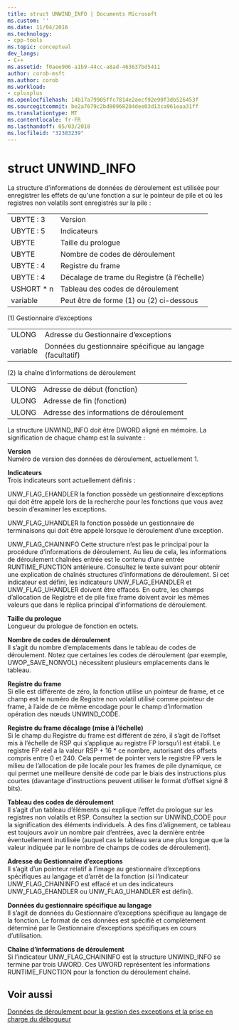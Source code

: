 ```yaml
---
title: struct UNWIND_INFO | Documents Microsoft
ms.custom: ''
ms.date: 11/04/2016
ms.technology:
- cpp-tools
ms.topic: conceptual
dev_langs:
- C++
ms.assetid: f0aee906-a1b9-44cc-a8ad-463637bd5411
author: corob-msft
ms.author: corob
ms.workload:
- cplusplus
ms.openlocfilehash: 14b17a79905ffc7814e2aecf92e90f3db526453f
ms.sourcegitcommit: be2a7679c2bd80968204dee03d13ca961eaa31ff
ms.translationtype: MT
ms.contentlocale: fr-FR
ms.lasthandoff: 05/03/2018
ms.locfileid: "32383239"
---
```

# <a name="struct-unwindinfo"></a>struct UNWIND_INFO
La structure d’informations de données de déroulement est utilisée pour enregistrer les effets de qu'une fonction a sur le pointeur de pile et où les registres non volatils sont enregistrés sur la pile :  
  
|||  
|-|-|  
|UBYTE : 3|Version|  
|UBYTE : 5|Indicateurs|  
|UBYTE|Taille du prologue|  
|UBYTE|Nombre de codes de déroulement|  
|UBYTE : 4|Registre du frame|  
|UBYTE : 4|Décalage de trame du Registre (à l’échelle)|  
|USHORT * n|Tableau des codes de déroulement|  
|variable|Peut être de forme (1) ou (2) ci-dessous|  
  
 (1) Gestionnaire d’exceptions  
  
|||  
|-|-|  
|ULONG|Adresse du Gestionnaire d’exceptions|  
|variable|Données du gestionnaire spécifique au langage (facultatif)|  
  
 (2) la chaîne d’informations de déroulement  
  
|||  
|-|-|  
|ULONG|Adresse de début (fonction)|  
|ULONG|Adresse de fin (fonction)|  
|ULONG|Adresse des informations de déroulement|  
  
 La structure UNWIND_INFO doit être DWORD aligné en mémoire. La signification de chaque champ est la suivante :  
  
 **Version**  
 Numéro de version des données de déroulement, actuellement 1.  
  
 **Indicateurs**  
 Trois indicateurs sont actuellement définis :  
  
 UNW_FLAG_EHANDLER la fonction possède un gestionnaire d’exceptions qui doit être appelé lors de la recherche pour les fonctions que vous avez besoin d’examiner les exceptions.  
  
 UNW_FLAG_UHANDLER la fonction possède un gestionnaire de terminaisons qui doit être appelé lorsque le déroulement d’une exception.  
  
 UNW_FLAG_CHAININFO Cette structure n’est pas le principal pour la procédure d’informations de déroulement. Au lieu de cela, les informations de déroulement chaînées entrée est le contenu d’une entrée RUNTIME_FUNCTION antérieure. Consultez le texte suivant pour obtenir une explication de chaînés structures d’informations de déroulement. Si cet indicateur est défini, les indicateurs UNW_FLAG_EHANDLER et UNW_FLAG_UHANDLER doivent être effacés. En outre, les champs d’allocation de Registre et de pile fixe frame doivent avoir les mêmes valeurs que dans le réplica principal d’informations de déroulement.  
  
 **Taille du prologue**  
 Longueur du prologue de fonction en octets.  
  
 **Nombre de codes de déroulement**  
 Il s’agit du nombre d’emplacements dans le tableau de codes de déroulement. Notez que certaines les codes de déroulement (par exemple, UWOP_SAVE_NONVOL) nécessitent plusieurs emplacements dans le tableau.  
  
 **Registre du frame**  
 Si elle est différente de zéro, la fonction utilise un pointeur de frame, et ce champ est le numéro de Registre non volatil utilisé comme pointeur de frame, à l’aide de ce même encodage pour le champ d’information opération des nœuds UNWIND_CODE.  
  
 **Registre du frame décalage (mise à l’échelle)**  
 Si le champ du Registre du frame est différent de zéro, il s’agit de l’offset mis à l’échelle de RSP qui s’applique au registre FP lorsqu’il est établi. Le registre FP réel a la valeur RSP + 16 * ce nombre, autorisant des offsets compris entre 0 et 240. Cela permet de pointer vers le registre FP vers le milieu de l’allocation de pile locale pour les frames de pile dynamique, ce qui permet une meilleure densité de code par le biais des instructions plus courtes (davantage d’instructions peuvent utiliser le format d’offset signé 8 bits).  
  
 **Tableau des codes de déroulement**  
 Il s’agit d’un tableau d’éléments qui explique l’effet du prologue sur les registres non volatils et RSP. Consultez la section sur UNWIND_CODE pour la signification des éléments individuels. À des fins d’alignement, ce tableau est toujours avoir un nombre pair d’entrées, avec la dernière entrée éventuellement inutilisée (auquel cas le tableau sera une plus longue que la valeur indiquée par le nombre de champs de codes de déroulement).  
  
 **Adresse du Gestionnaire d’exceptions**  
 Il s’agit d’un pointeur relatif à l’image au gestionnaire d’exceptions spécifiques au langage et d’arrêt de la fonction (si l’indicateur UNW_FLAG_CHAININFO est effacé et un des indicateurs UNW_FLAG_EHANDLER ou UNW_FLAG_UHANDLER est défini).  
  
 **Données du gestionnaire spécifique au langage**  
 Il s’agit de données du Gestionnaire d’exceptions spécifique au langage de la fonction. Le format de ces données est spécifié et complètement déterminé par le Gestionnaire d’exceptions spécifiques en cours d’utilisation.  
  
 **Chaîne d’informations de déroulement**  
 Si l’indicateur UNW_FLAG_CHAININFO est la structure UNWIND_INFO se termine par trois UWORD.  Ces UWORD représentent les informations RUNTIME_FUNCTION pour la fonction du déroulement chaîné.  
  
## <a name="see-also"></a>Voir aussi  
 [Données de déroulement pour la gestion des exceptions et la prise en charge du débogueur](../build/unwind-data-for-exception-handling-debugger-support.md)